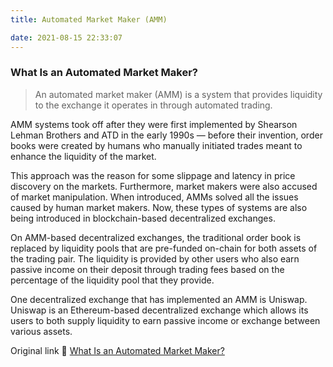 ```yaml
---
title: Automated Market Maker (AMM)

date: 2021-08-15 22:33:07
---
```



### What Is an Automated Market Maker?

> An automated market maker (AMM) is a system that provides liquidity to the exchange it operates in through automated trading.

AMM systems took off after they were first implemented by Shearson Lehman Brothers and ATD in the early 1990s — before their invention, order books were created by humans who manually initiated trades meant to enhance the liquidity of the market.

This approach was the reason for some slippage and latency in price discovery on the markets. Furthermore, market makers were also accused of market manipulation. When introduced, AMMs solved all the issues caused by human market makers. Now, these types of systems are also being introduced in blockchain-based decentralized exchanges.

On AMM-based decentralized exchanges, the traditional order book is replaced by liquidity pools that are pre-funded on-chain for both assets of the trading pair. The liquidity is provided by other users who also earn passive income on their deposit through trading fees based on the percentage of the liquidity pool that they provide.

One decentralized exchange that has implemented an AMM is Uniswap. Uniswap is an Ethereum-based decentralized exchange which allows its users to both supply liquidity to earn passive income or exchange between various assets.

Original link 🔗 [What Is an Automated Market Maker?](https://coinmarketcap.com/alexandria/glossary/automated-market-maker-amm)

